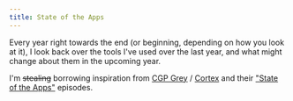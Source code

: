 ```yaml
---
title: State of the Apps
---
```


Every year right towards the end (or beginning, depending on how you look at it), I look back over the tools I've used over the last year, and what might change about them in the upcoming year.

I'm ~~stealing~~ borrowing inspiration from [CGP Grey](https://www.cgpgrey.com/) / [Cortex](https://www.relay.fm/cortex/) and their ["State of the Apps"](https://www.cgpgrey.com/blog/state-of-the-apps-2014/) episodes.
